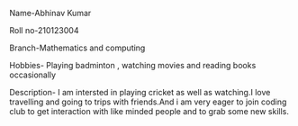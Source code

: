Name-Abhinav Kumar

Roll no-210123004

Branch-Mathematics and computing


Hobbies- Playing badminton , watching movies and reading books occasionally

Description- I am intersted in playing cricket as well as watching.I love travelling and going to trips with friends.And i am very eager to join coding club to get interaction with like minded people and to grab some new skills.

